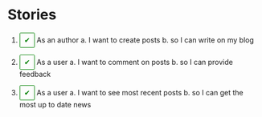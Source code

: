# Stories

<!-- 
Check:

<span style="color: green;">&radic;</span>
<span class="check"></span>

X:

<span style="color: red;">&Chi;</span>
<span class="x"></span>
-->

<style>
	.check:before,
	.x:before {
		display: inline-block;
		border-radius: 0.125em;
		width: 2em;
		height: 2em;
		line-height: 2em;
		text-align: center;
	}

	.check:before {
		color: green;
		border: 1px solid green;
		content: "\2714";
	}

	.x:before {
		color: red;
		border: 1px solid red;
		content: "\2716";
	}
</style>

1. <span class="check"></span> As an author 
	a. I want to create posts
	b. so I can write on my blog

2. <span class="check"></span> As a user
	a. I want to comment on posts
	b. so I can provide feedback

3. <span class="check"></span> As a user
	a. I want to see most recent posts
	b. so I can get the most up to date news